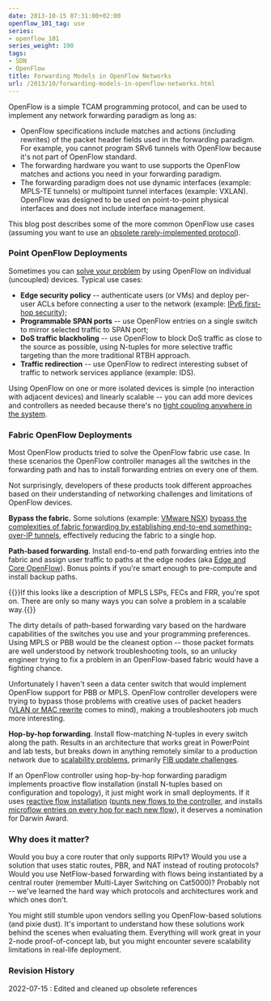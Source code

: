 ```yaml
---
date: 2013-10-15 07:31:00+02:00
openflow_101_tag: use
series:
- openflow_101
series_weight: 190
tags:
- SDN
- OpenFlow
title: Forwarding Models in OpenFlow Networks
url: /2013/10/forwarding-models-in-openflow-networks.html
---
```

OpenFlow is a simple TCAM programming protocol, and can be used to implement any network forwarding paradigm as long as:

* OpenFlow specifications include matches and actions (including rewrites) of the packet header fields used in the forwarding paradigm. For example, you cannot program SRv6 tunnels with OpenFlow because it's not part of OpenFlow standard.
* The forwarding hardware you want to use supports the OpenFlow matches and actions you need in your forwarding paradigm.
* The forwarding paradigm does not use dynamic interfaces (example: MPLS-TE tunnels) or multipoint tunnel interfaces (example: VXLAN). OpenFlow was designed to be used on point-to-point physical interfaces and does not include interface management.

This blog post describes some of the more common OpenFlow use cases (assuming you want to use an [obsolete rarely-implemented protocol](/2022/05/openflow-still-kicking.html)).
<!--more-->
### Point OpenFlow Deployments

Sometimes you can [solve your problem](/2011/11/openflow-enterprise-use-cases.html) by using OpenFlow on individual (uncoupled) devices. Typical use cases:

-   **Edge security policy** -- authenticate users (or VMs) and deploy per-user ACLs before connecting a user to the network (example: [IPv6 first-hop security](/2012/10/ipv6-first-hop-security-ideal-openflow.html));
-   **Programmable SPAN ports** -- use OpenFlow entries on a single switch to mirror selected traffic to SPAN port;
-   **DoS traffic blackholing** -- use OpenFlow to block DoS traffic as close to the source as possible, using N-tuples for more selective traffic targeting than the more traditional RTBH approach.
-   **Traffic redirection** -- use OpenFlow to redirect interesting subset of traffic to network services appliance (example: IDS).

Using OpenFlow on one or more isolated devices is simple (no interaction with adjacent devices) and linearly scalable -- you can add more devices and controllers as needed because there's no [tight coupling anywhere in the system](/2013/09/openflow-fabric-controllers-are-light.html).

### Fabric OpenFlow Deployments

Most OpenFlow products tried to solve the OpenFlow fabric use case. In these scenarios the OpenFlow controller manages all the switches in the forwarding path and has to install forwarding entries on every one of them.

Not surprisingly, developers of these products took different approaches based on their understanding of networking challenges and limitations of OpenFlow devices.

**Bypass the fabric.** Some solutions (example: [VMware NSX](https://www.ipspace.net/VMware_NSX_Technical_Deep_Dive)) [bypass the complexities of fabric forwarding by establishing end-to-end something-over-IP tunnels](/2013/08/nicira-nvp-control-plane.html), effectively reducing the fabric to a single hop.

**Path-based forwarding**. Install end-to-end path forwarding entries into the fabric and assign user traffic to paths at the edge nodes (aka [Edge and Core OpenFlow](/2013/01/edge-and-core-openflow-and-why-mpls-is.html)). Bonus points if you're smart enough to pre-compute and install backup paths.

{{<note>}}If this looks like a description of MPLS LSPs, FECs and FRR, you're spot on. There are only so many ways you can solve a problem in a scalable way.{{</note>}}

The dirty details of path-based forwarding vary based on the hardware capabilities of the switches you use and your programming preferences. Using MPLS or PBB would be the cleanest option -- those packet formats are well understood by network troubleshooting tools, so an unlucky engineer trying to fix a problem in an OpenFlow-based fabric would have a fighting chance.

Unfortunately I haven't seen a data center switch that would implement OpenFlow support for PBB or MPLS. OpenFlow controller developers were trying to bypass those problems with creative uses of packet headers ([VLAN or MAC rewrite](/2012/02/virtual-circuits-in-openflow-10-world.html) comes to mind), making a troubleshooters job much more interesting.

**Hop-by-hop forwarding**. Install flow-matching N-tuples in every switch along the path. Results in an architecture that works great in PowerPoint and lab tests, but breaks down in anything remotely similar to a production network due to [scalability problems](http://highscalability.com/blog/2012/6/4/openflowsdn-is-not-a-silver-bullet-for-network-scalability.html), primarily [FIB update challenges](/2012/01/fib-update-challenges-in-openflow.html).

If an OpenFlow controller using hop-by-hop forwarding paradigm implements proactive flow installation (install N-tuples based on configuration and topology), it just might work in small deployments. If it uses [reactive flow installation](http://networkstatic.net/openflow-proactive-vs-reactive-flows/) ([punts new flows to the controller](/2013/03/controller-based-packet-forwarding-in.html), and installs [microflow entries on every hop for each new flow](/2012/08/openstackquantum-sdn-based-virtual.html)), it deserves a nomination for Darwin Award.

### Why does it matter?

Would you buy a core router that only supports RIPv1? Would you use a solution that uses static routes, PBR, and NAT instead of routing protocols? Would you use NetFlow-based forwarding with flows being instantiated by a central router (remember Multi-Layer Switching on Cat5000)? Probably not -- we've learned the hard way which protocols and architectures work and which ones don't.

You might still stumble upon vendors selling you OpenFlow-based solutions (and pixie dust). It's important to understand how these solutions work behind the scenes when evaluating them. Everything will work great in your 2-node proof-of-concept lab, but you might encounter severe scalability limitations in real-life deployment.

### Revision History

2022-07-15
: Edited and cleaned up obsolete references
